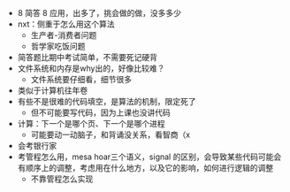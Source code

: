 - 8 简答 8 应用，出多了，挑会做的做，没多多少
- nxt：侧重于怎么用这个算法
	- 生产者-消费者问题
	- 哲学家吃饭问题
- 简答题比期中考试简单，不需要死记硬背
- 文件系统和内存是why出的，好像比较难？
	- 文件系统要仔细看，细节很多
- 类似于计算机往年卷
- 有些不是很难的代码填空，是算法的机制，限定死了
	- 但不可能要写代码，因为上课也没讲代码
- 计算：下一个是哪个页、下一个是哪个进程
	- 可能要动一动脑子，和背诵没关系，看智商（x
- 会考银行家
- 考管程怎么用，mesa hoar三个语义，signal 的区别，会导致某些代码可能会有顺序上的调整，考虑用在什么地方，以及它的影响，如何进行逻辑的调整
	- 不靠管程怎么实现